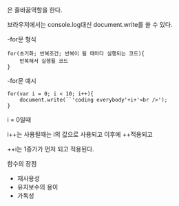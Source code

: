 <br />은 줄바꿈역할을 한다.



브라우저에서는 console.log대신 document.write를 쓸 수 있다.



-for문 형식

```
for(초기화; 반복조건; 반복이 될 때마다 실행되는 코드){
    반복해서 실행될 코드
}
```

-for문 예시

```
for(var i = 0; i < 10; i++){
    document.write(``'coding everybody'+i+'<br />');
}
```



i = 0일때

i++는 사용될때는 i의 값으로 사용되고 이후에 ++적용되고

++i는 1증가가 먼저 되고 적용된다.



함수의 장점

- 재사용성
- 유지보수의 용이
- 가독성





